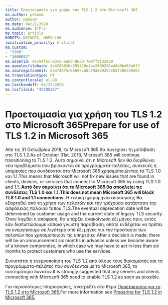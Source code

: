 ```yaml
---
title: Προετοιμασία για χρήση του TLS 1.2 στο Microsoft 365
ms.author: pebaum
author: pebaum
ms.date: 04/21/2020
ms.audience: ITPro
ms.topic: article
ROBOTS: NOINDEX, NOFOLLOW
localization_priority: Critical
ms.custom:
- "1266"
- "1600052"
ms.assetid: d5c84f5c-a3ca-4abd-8633-7e9ff01328a9
ms.openlocfilehash: 4d4206036e293419e4bc2400296ed4b0bd67e0f7
ms.sourcegitcommit: 6a3748f5c05693ca0c19a829287cb8f30635940c
ms.translationtype: HT
ms.contentlocale: el-GR
ms.lasthandoff: 04/22/2020
ms.locfileid: "43785267"
---
```

# <a name="prepare-for-use-of-tls-12-in-microsoft-365"></a><span data-ttu-id="b8a4c-102">Προετοιμασία για χρήση του TLS 1.2 στο Microsoft 365</span><span class="sxs-lookup"><span data-stu-id="b8a4c-102">Prepare for use of TLS 1.2 in Microsoft 365</span></span>

<span data-ttu-id="b8a4c-103">Από τις 31 Οκτωβρίου 2018, το Microsoft 365 θα συνεχίσει τη μετάβαση στο TLS 1.2.</span><span class="sxs-lookup"><span data-stu-id="b8a4c-103">As of October 31st, 2018, Microsoft 365 will continue transitioning to TLS 1.2.</span></span> <span data-ttu-id="b8a4c-104">Αυτό σημαίνει ότι η Microsoft δεν θα διορθώνει νέα προβλήματα που βρίσκονται σε προγράμματα-πελάτες, συσκευές ή υπηρεσίες που συνδέονται στο Microsoft 365 χρησιμοποιώντας τα TLS 1.0 και 1.1.</span><span class="sxs-lookup"><span data-stu-id="b8a4c-104">This means that Microsoft will not fix new issues that are found in clients, devices, or services that connect to Microsoft 365 by using TLS 1.0 and 1.1.</span></span> <span data-ttu-id="b8a4c-105">**Αυτό δεν σημαίνει ότι το Microsoft 365 θα αποκλείει τις συνδέσεις TLS 1.0 και 1.1.**</span><span class="sxs-lookup"><span data-stu-id="b8a4c-105">**This does not mean Microsoft 365 will block TLS 1.0 and 1.1 connections.**</span></span> <span data-ttu-id="b8a4c-106">Η τελική ημερομηνία απόσυρσης θα εξαρτηθεί από τη χρήση των πελατών και την τρέχουσα κατάσταση της ασφάλειας παλαιού τύπου TLS.</span><span class="sxs-lookup"><span data-stu-id="b8a4c-106">The eventual deprecation date will be determined by customer usage and the current state of legacy TLS security.</span></span> <span data-ttu-id="b8a4c-107">Όταν ληφθεί η απόφαση, θα υπάρξει ανακοίνωση έξι μήνες πριν, εκτός εάν διαπιστώσουμε κάποια γνωστή παραβίαση, οπότε ενδέχεται να πρέπει να ενεργήσουμε σε λιγότερο από έξι μήνες για την προστασία των πελατών που χρησιμοποιούν τις υπηρεσίες.</span><span class="sxs-lookup"><span data-stu-id="b8a4c-107">After a decision is made, there will be an announcement six months in advance unless we become aware of a known compromise, in which case we may have to act in less than six months to protect customers who use the services.</span></span>
  
<span data-ttu-id="b8a4c-108">Συνιστάται η ενεργοποίηση του TLS 1.2 από όλους τους διακομιστές και τα προγράμματα-πελάτες που συνδέονται με το Microsoft 365, το συντομότερο δυνατόν.</span><span class="sxs-lookup"><span data-stu-id="b8a4c-108">It is strongly suggested that any servers and clients connecting with Microsoft 365 need to enable TLS 1.2 as soon as possible.</span></span>
  
<span data-ttu-id="b8a4c-109">Για περισσότερες πληροφορίες, ανατρέξτε στο θέμα [Προετοιμασία για το TLS 1.2 στο Microsoft 365.](https://support.microsoft.com/help/4057306/preparing-for-tls-1-2-in-office-365)</span><span class="sxs-lookup"><span data-stu-id="b8a4c-109">For more information see [Preparing for TLS 1.2 in Microsoft 365.](https://support.microsoft.com/help/4057306/preparing-for-tls-1-2-in-office-365)</span></span>
  